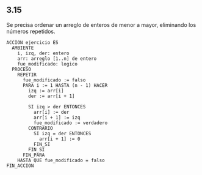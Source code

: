 ## 3.15
Se precisa ordenar un arreglo de enteros de menor a mayor, eliminando los números repetidos.

```
ACCION ejercicio ES
  AMBIENTE
    i, izq, der: entero
    arr: arreglo [1..n] de entero
    fue_modificado: logico
  PROCESO
    REPETIR
      fue_modificado := falso
      PARA i := 1 HASTA (n - 1) HACER
        izq := arr[i]
        der := arr[i + 1]

        SI izq > der ENTONCES
          arr[i] := der
          arr[i + 1] := izq
          fue_modificado := verdadero
        CONTRARIO
          SI izq = der ENTONCES
            arr[i + 1] := 0
          FIN_SI
        FIN_SI
      FIN_PARA
    HASTA QUE fue_modificado = falso
FIN_ACCION
```
